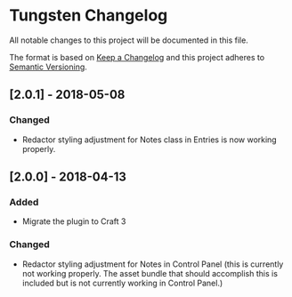 # Tungsten Changelog

All notable changes to this project will be documented in this file.

The format is based on [Keep a Changelog](http://keepachangelog.com/) and this project adheres to [Semantic Versioning](http://semver.org/).

## [2.0.1] - 2018-05-08
### Changed
- Redactor styling adjustment for Notes class in Entries is now working properly.

## [2.0.0] - 2018-04-13
### Added
- Migrate the plugin to Craft 3

### Changed
- Redactor styling adjustment for Notes in Control Panel (this is currently not working properly. The asset bundle that should accomplish this is included but is not currently working in Control Panel.)
